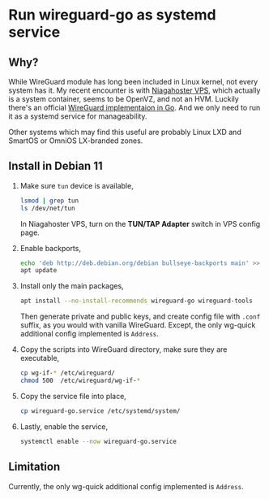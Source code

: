 #   Run wireguard-go as systemd service

##  Why?

While WireGuard module has long been included in Linux kernel,
not every system has it.
My recent encounter is with [Niagahoster VPS](https://www.niagahoster.co.id/cloud-vps-hosting),
which actually is a system container,
seems to be OpenVZ,
and not an HVM.
Luckily there's an official [WireGuard implementaion in Go](https://github.com/WireGuard/wireguard-go).
And we only need to run it as a systemd service for manageability.

Other systems which may find this useful
are probably Linux LXD and SmartOS or OmniOS LX-branded zones.

##  Install in Debian 11

1.  Make sure `tun` device is available,

    ```bash
    lsmod | grep tun
    ls /dev/net/tun
    ```

    In Niagahoster VPS, turn on the **TUN/TAP Adapter** switch in VPS config page.

2.  Enable backports,

    ```bash
    echo 'deb http://deb.debian.org/debian bullseye-backports main' >> /etc/apt/sources.list
    apt update
    ```

3.  Install only the main packages,

    ```bash
    apt install --no-install-recommends wireguard-go wireguard-tools
    ```

    Then generate private and public keys, and create config file with `.conf` suffix,
    as you would with vanilla WireGuard.
    Except, the only wg-quick additional config implemented is `Address`.

4.  Copy the scripts into WireGuard directory, make sure they are executable,

    ```bash
    cp wg-if-* /etc/wireguard/
    chmod 500  /etc/wireguard/wg-if-*
    ```

5.  Copy the service file into place,

    ```bash
    cp wireguard-go.service /etc/systemd/system/
    ```

6.  Lastly, enable the service,

    ```bash
    systemctl enable --now wireguard-go.service
    ```

##  Limitation

Currently, the only wg-quick additional config implemented is `Address`.

